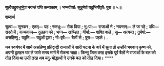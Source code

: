 **श्रुत्वैतद्रुरुधुर्भूपा नयन्तं पथि कन्यकाम् ।** **भग्नवीर्या: सुदुर्मर्षा यदुभिर्गोवृषै: पुरा ॥ ५॥** 

**शब्दार्थ** 

**श्रुत्वा—** **सुनकर** **; एतत्—** **यह** **; रुरुधु:—** **रोक दिया** **; भू-पा:—** **राजाओं ने** **; नयन्तम्—** **ले जा रहे** **; पथि—** **रास्ते में** **; कन्यकाम्—** **दुलहन को** **; भग्न—** **खण्डित** **; वीर्या:—** **शक्ति वाले** **; सु—** **अत्यन्त** **; दुर्मर्षा:—** **असहिष्णु** **; यदुभि:—** **यदुओं द्वारा** **; गो-वृषै:—** **बैलों** **से** **; पुरा—** **पहले।** **.** 

**जब स्वयंवर में आये असहिष्णु प्रतिद्वन्द्वी राजाओं ने सारी घटना के बारे में सुना तो उन्होंने** **भगवान् कृष्ण को, अपनी दुलहन घर ले जाते समय मार्ग में रोकना चाहा। किन्तु जिस तरह** **इसके पूर्व बैलों ने राजाओं के बल को तोड़ दिया था उसी तरह अब यदु-योद्धाओं ने उनके बल** **को तोड़ दिया।** **** 